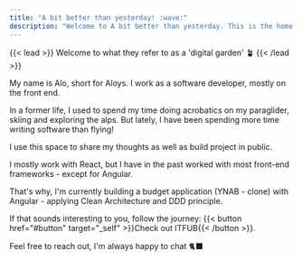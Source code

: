 ```yaml
---
title: "A bit better than yesterday! :wave:"
description: "Welcome to A bit better than yesterday. This is the home page"
---
```


{{< lead >}}
Welcome to what they refer to as a 'digital garden' 🪴
{{< /lead >}}

My name is Alo, short for Aloys.
I work as a software developer, mostly on the front end.

In a former life, I used to spend my time doing acrobatics on my paraglider, skiing and exploring the alps.
But lately, I have been spending more time writing software than flying! 

I use this space to share my thoughts as well as build project in public.

I mostly work with React, but I have in the past worked with most front-end frameworks - except for Angular.

That's why, I'm currently building a budget application (YNAB - clone) with Angular - applying Clean Architecture and DDD principle.

If that sounds interesting to you, follow the journey:
{{< button href="#button" target="_self" >}}Check out ITFUB{{< /button >}}.

Feel free to reach out, I'm always happy to chat 🐈‍⬛
